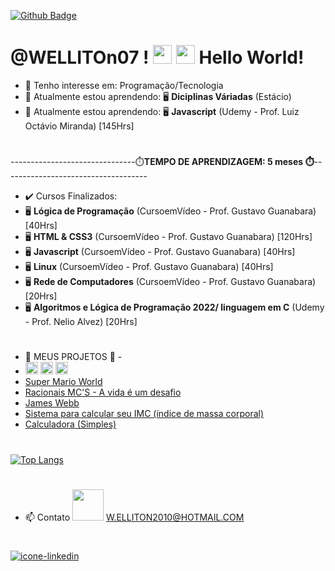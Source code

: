 [![Github Badge](https://img.shields.io/badge/-Github-000?style=flat-square&logo=Github&logoColor=white&link=LINK_GIT)](LINK_GIT)  
# @WELLITOn07 ! <img src= "https://github.com/WELLITOn07/Mascote-do-Android/blob/main/imagens/Hi.gif" width="30"> <img src=https://github.com/WELLITOn07/Mascote-do-Android/blob/main/imagens/Earth.gif width="30"> Hello World!
 
- 👀 Tenho interesse em: Programação/Tecnologia 
- 🌱 Atualmente estou aprendendo:  🖥️ <strong>Diciplinas Váriadas</strong> (Estácio)
- 🌱 Atualmente estou aprendendo:  🖥️ <strong>Javascript</strong> (Udemy - Prof. Luiz Octávio Miranda) [145Hrs]
# 
-------------------------------⏱️<strong>TEMPO DE APRENDIZAGEM: 5 meses ⏱️</strong>------------------------------------
- ✔️ Cursos Finalizados: 
- 🖥️ <strong>Lógica de Programação</strong> (CursoemVídeo - Prof. Gustavo Guanabara) [40Hrs]
- 🖥️ <strong>HTML & CSS3</strong> (CursoemVídeo - Prof. Gustavo Guanabara) [120Hrs]
- 🖥️ <strong>Javascript</strong> (CursoemVídeo - Prof. Gustavo Guanabara) [40Hrs]
- 🖥️ <strong>Linux</strong> (CursoemVídeo - Prof. Gustavo Guanabara) [40Hrs]
- 🖥️ <strong>Rede de Computadores</strong> (CursoemVídeo - Prof. Gustavo Guanabara) [20Hrs]
- 🖥️ <strong>Algoritmos e Lógica de Programação 2022/ linguagem em C</strong> (Udemy - Prof. Nelio Alvez) [20Hrs]

#
- 💞️ MEUS PROJETOS 💞️ - 
- <code><img height= "20" src="https://img.shields.io/badge/HTML5-E34F26?style=for-the-badge&logo=html5&logoColor=white"></code> <code><img height= "20" src="https://img.shields.io/badge/CSS3-1572B6?style=for-the-badge&logo=css3&logoColor=white"></code> <code><img height= "20" src="https://img.shields.io/badge/JavaScript-323330?style=for-the-badge&logo=javascript&logoColor=F7DF1E"></code>
- <a href="https://welliton07.github.io/Super-Mario-World/" target="_blank">Super Mario World</a> 
- <a href="https://welliton07.github.io/Racionais/" target="_blank">Racionais MC'S - A vida é um desafio</a>
- <a href="https://welliton07.github.io/James-Webb/" target="_blank">James Webb</a>
- <a href="https://welliton07.github.io/CALCULO-IMC/" target="_blank">Sistema para calcular seu IMC (índice de massa corporal)</a>
- <a href="https://welliton07.github.io/CALCULADORA-SIMPLES/" target="_blank">Calculadora (Simples)</a>

#
[![Top Langs](https://github-readme-stats.vercel.app/api/top-langs/?username=WELLITOn07&langs_count=8)](https://github.com/WELLITOn07/github-readme-stats)
#
- 📫 Contato <img src= "https://github.com/WELLITOn07/Mascote-do-Android/blob/main/imagens/Handshake.gif" width="50">
W.ELLITON2010@HOTMAIL.COM 
#
<a href="https://www.linkedin.com/in/welliton-gruber-becker-8383a4141/" target="_blank"><img src="https://github.com/WELLITOn07/Mascote-do-Android/blob/main/imagens/Linkedin-icon.png" alt="icone-linkedin">


